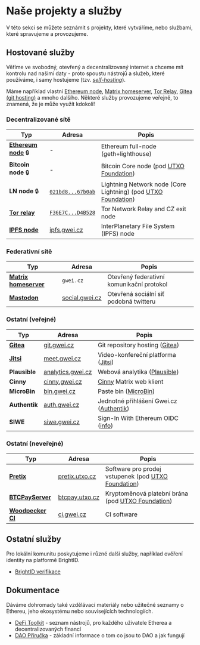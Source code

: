 # Naše projekty a služby

V této sekci se můžete seznámit s projekty, které vytváříme, nebo službami, které spravujeme a provozujeme. 

## Hostované služby

Věříme ve svobodný, otevřený a decentralizovaný internet a chceme mít kontrolu nad našimi daty - proto spoustu nástrojů a služeb, které používáme, i samy hostujeme (tzv. [*self-hosting*](https://yunohost.org/oc/selfhosting)).

Máme například vlastní [Ethereum node](./hosting/ethereum-node.md), [Matrix homeserver](./hosting/matrix.md), [Tor Relay](./hosting/tor.md), [Gitea (git hosting)](./hosting/gitea.md) a mnoho dalšího. Některé služby provozujeme veřejně, to znamená, že je může využít kdokoli!

### Decentralizované sítě

| Typ | Adresa | Popis |
| --- | --- | --- |
| [**Ethereum node**](/projekty/hosting/ethereum-node) 🔒 | - | Ethereum full-node (geth+lighthouse) |
| **Bitcoin node** 🔒 | - | Bitcoin Core node (pod [UTXO Foundation](https://utxo.foundation/)) |
| **LN node** 🔒 | [`021bd8...67b0ab`](https://amboss.space/node/021bd8fb45d9d63b80e655b8dc4873c9ebaf29c4121a2a8fb0beed56229767b0ab) | Lightning Network node (Core Lightning) (pod [UTXO Foundation](https://utxo.foundation/)) |
| [**Tor relay**](/projekty/hosting/tor) | [`F36E7C...D4B528`](https://metrics.torproject.org/rs.html#details/F36E7C8746649077DA254397F721851ABBD4B528) | Tor Network Relay and CZ exit node |
| [**IPFS node**](/projekty/hosting/ipfs) | [ipfs.gwei.cz](https://ipfs.gwei.cz/ipfs/bafybeifx7yeb55armcsxwwitkymga5xf53dxiarykms3ygqic223w5sk3m) | InterPlanetary File System (IPFS) node |

<!---
```mdx-code-block
import ProjectList from '@site/src/components/ProjectList';

<ProjectList />
```
--->

### Federativní sítě

| Typ | Adresa | Popis |
| --- | --- | --- |
| [**Matrix homeserver**](/projekty/hosting/matrix-homeserver) | `gwei.cz` | Otevřený federativní komunikační protokol |
| [**Mastodon**](/projekty/hosting/mastodon) | [social.gwei.cz](https://social.gwei.cz) | Otevřená sociální síť podobná twitteru |

### Ostatní (veřejné)

| Typ | Adresa | Popis |
| --- | --- | --- |
| [**Gitea**](hosting/gitea.md) | [git.gwei.cz](https://git.gwei.cz) | Git repository hosting ([Gitea](https://gitea.io/)) |
| [**Jitsi**](hosting/jitsi.md) | [meet.gwei.cz](https://meet.gwei.cz) | Video-konfereční platforma ([Jitsi](https://jitsi.org/)) |
| **Plausible** | [analytics.gwei.cz](https://analytics.gwei.cz) | Webová analytika ([Plausible](https://plausible.io/)) |
| **Cinny** | [cinny.gwei.cz](https://cinny.gwei.cz) | [Cinny](https://cinny.in/) Matrix web klient |
| **MicroBin** | [bin.gwei.cz](https://bin.gwei.cz) | Paste bin ([MicroBin](https://github.com/szabodanika/microbin)) |
| **Authentik** | [auth.gwei.cz](https://auth.gwei.cz) | Jednotné přihlášení Gwei.cz ([Authentik](https://goauthentik.io/)) |
| **SIWE** | [siwe.gwei.cz](https://siwe.gwei.cz) | Sign-In With Ethereum OIDC ([info](https://login.xyz/)) |

### Ostatní (neveřejné)

| Typ | Adresa | Popis |
| --- | --- | --- |
| [**Pretix**](hosting/pretix.md) | [pretix.utxo.cz](https://pretix.utxo.cz) | Software pro prodej vstupenek (pod [UTXO Foundation](https://utxo.foundation/)) |
| [**BTCPayServer**](hosting/btcpayserver.md) | [btcpay.utxo.cz](https://btcpay.utxo.cz) | Kryptoměnová platební brána (pod [UTXO Foundation](https://utxo.foundation/)) |
| [**Woodpecker CI**](hosting/woodpecker.md) | [ci.gwei.cz](https://ci.gwei.cz) | CI software |


## Ostatní služby

Pro lokální komunitu poskytujeme i různé další služby, například ověření identity na platformě BrightID.

* [BrightID verifikace](./brightid-verifikace.md)

## Dokumentace

Dáváme dohromady také vzdělávací materiály nebo užitečné seznamy o Ethereu, jeho ekosystému nebo souvisejících technologiích.

* [DeFi Toolkit](https://hackmd.io/@gweicz/defi-toolkit) - seznam nástrojů, pro každého uživatele Etherea a decentralizovaných financí
* [DAO Příručka](https://dao.gwei.cz/) - základní informace o tom co jsou to DAO a jak fungují
